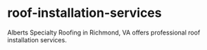 # roof-installation-services
Alberts Specialty Roofing in Richmond, VA offers professional roof installation services.
